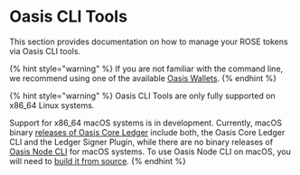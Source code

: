 # Oasis CLI Tools

This section provides documentation on how to manage your ROSE tokens via Oasis CLI tools.

{% hint style="warning" %}
If you are not familiar with the command line, we recommend using one of the available [Oasis Wallets](../../oasis-wallets/).
{% endhint %}

{% hint style="warning" %}
Oasis CLI Tools are only fully supported on x86\_64 Linux systems.

Support for x86\_64 macOS systems is in development. Currently, macOS binary [releases of Oasis Core Ledger](https://github.com/oasisprotocol/oasis-core-ledger/releases) include both, the Oasis Core Ledger CLI and the Ledger Signer Plugin, while  there are no binary releases of [Oasis Node CLI](../../../run-a-node/prerequisites/oasis-node.md) for macOS systems. To use Oasis Node CLI on macOS, you will need to [build it from source](../../../run-a-node/prerequisites/oasis-node.md#building-from-source).
{% endhint %}

##
